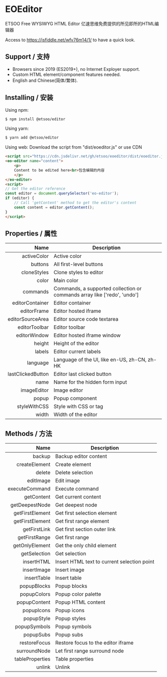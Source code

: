 # EOEditor
 ETSOO Free WYSIWYG HTML Editor
 亿速思维免费提供的所见即所的HTML编辑器

 Access to https://jsfiddle.net/wfv76m14/1/ to have a quick look.

## Support / 支持 ##
- Browsers since 2019 (ES2019+), no Internet Exployer support.
- Custom HTML element/component features needed.
- English and Chinese(简体/繁体).

## Installing / 安装 ##
Using npm:

```bash
$ npm install @etsoo/editor
```

Using yarn:

```bash
$ yarn add @etsoo/editor
```

Using web:
Download the script from "dist/eoeditor.js" or use CDN
```html
<script src="https://cdn.jsdelivr.net/gh/etsoo/eoeditor/dist/eoeditor.js"></script>
<eo-editor name="content">
	<p>
	Content to be edited here<br>包含编辑的内容
	</p>
</eo-editor>
<script>
// Get the editor reference
const editor = document.querySelector('eo-editor');
if (editor) {
	// Call 'getContent' method to get the editor's content
	const content = editor.getContent();
}
</script>
```


## Properties / 属性 ##

|Name|Description|
|---:|---|
|activeColor|Active color|
|buttons|All first-level buttons|
|cloneStyles|Clone styles to editor|
|color|Main color|
|commands|Commands, a supported collection or commands array like ['redo', 'undo']|
|editorContainer|Editor container|
|editorFrame|Editor hosted iframe|
|editorSourceArea|Editor source code textarea|
|editorToolbar|Editor toolbar|
|editorWindow|Editor hosted iframe window|
|height|Height of the editor|
|labels|Editor current labels|
|language|Language of the UI, like en-US, zh-CN, zh-HK|
|lastClickedButton|Editor last clicked button|
|name|Name for the hidden form input|
|imageEditor|Image editor|
|popup|Popup component|
|styleWithCSS|Style with CSS or tag|
|width|Width of the editor|

## Methods / 方法 ##

|Name|Description|
|---:|---|
|backup|Backup editor content|
|createElement|Create element|
|delete|Delete selection|
|editImage|Edit image|
|executeCommand|Execute command|
|getContent|Get current content|
|getDeepestNode|Get deepest node|
|getFirstElement|Get first selection element|
|getFirstElement|Get first range element|
|getFirstLink|Get first section outer link|
|getFirstRange|Get first range|
|getOnlyElement|Get the only child element|
|getSelection|Get selection|
|insertHTML|Insert HTML text to current selection point|
|insertImage|Insert image|
|insertTable|Insert table|
|popupBlocks|Popup blocks|
|popupColors|Popup color palette|
|popupContent|Popup HTML content|
|popupIcons|Popup icons|
|popupStyle|Popup styles|
|popupSymbols|Popup symbols|
|popupSubs|Popup subs|
|restoreFocus|Restore focus to the editor iframe|
|surroundNode|Let first range surround node|
|tableProperties|Table properties|
|unlink|Unlink|